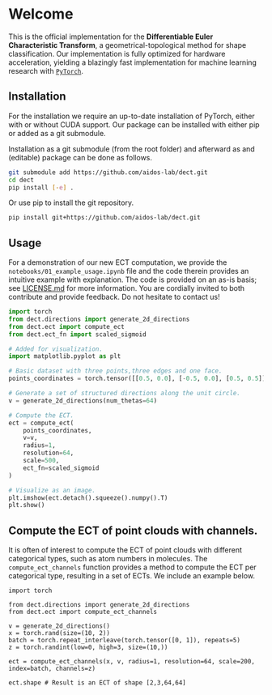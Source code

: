 # Welcome

This is the official implementation for the **Differentiable Euler Characteristic
Transform**, a geometrical-topological method for shape classification. Our
implementation is fully optimized for hardware acceleration,
yielding a blazingly fast implementation for machine learning research with
[`PyTorch`](https://pytorch.org/).

## Installation

For the installation we require an up-to-date installation of PyTorch, either
with or without CUDA support. Our package can be installed with either 
pip or added as a git submodule.

Installation as a git submodule (from the root folder) and afterward as and (editable) package can be done as follows. 
```sh
git submodule add https://github.com/aidos-lab/dect.git
cd dect
pip install [-e] .
```

Or use pip to install the git repository.
   
```sh
pip install git+https://github.com/aidos-lab/dect.git
```

## Usage

For a demonstration of our new ECT computation, we provide the
`notebooks/01_example_usage.ipynb` file and the code therein provides an intuitive
example with explanation. The code is provided on an as-is basis; see
[LICENSE.md](https://github.com/aidos-lab/dect/blob/main/LICENSE.md) for more
information. You are cordially invited to both contribute and provide feedback.
Do not hesitate to contact us!

```python
import torch 
from dect.directions import generate_2d_directions 
from dect.ect import compute_ect
from dect.ect_fn import scaled_sigmoid 

# Added for visualization.
import matplotlib.pyplot as plt

# Basic dataset with three points,three edges and one face.
points_coordinates = torch.tensor([[0.5, 0.0], [-0.5, 0.0], [0.5, 0.5]])

# Generate a set of structured directions along the unit circle.
v = generate_2d_directions(num_thetas=64)

# Compute the ECT.
ect = compute_ect(
    points_coordinates, 
    v=v,
    radius=1,
    resolution=64,
    scale=500,
    ect_fn=scaled_sigmoid
)

# Visualize as an image.
plt.imshow(ect.detach().squeeze().numpy().T)
plt.show()
```

## Compute the ECT of point clouds with channels. 

It is often of interest to compute the ECT of point clouds with different categorical types, 
such as atom numbers in molecules. The `compute_ect_channels` function provides a method to 
compute the ECT per categorical type, resulting in a set of ECTs. 
We include an example below. 

```{python}
import torch

from dect.directions import generate_2d_directions
from dect.ect import compute_ect_channels

v = generate_2d_directions()
x = torch.rand(size=(10, 2))
batch = torch.repeat_interleave(torch.tensor([0, 1]), repeats=5)
z = torch.randint(low=0, high=3, size=(10,))

ect = compute_ect_channels(x, v, radius=1, resolution=64, scale=200, index=batch, channels=z)

ect.shape # Result is an ECT of shape [2,3,64,64]
```

